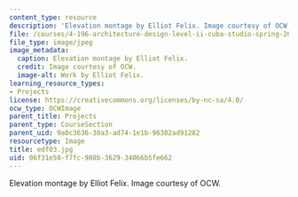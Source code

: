 ```yaml
---
content_type: resource
description: 'Elevation montage by Elliot Felix. Image courtesy of OCW. '
file: /courses/4-196-architecture-design-level-ii-cuba-studio-spring-2004/06f31e50f7fc988b362934066b5fe662_edf03.jpg
file_type: image/jpeg
image_metadata:
  caption: Elevation montage by Elliot Felix.
  credit: Image courtesy of OCW.
  image-alt: Work by Elliot Felix.
learning_resource_types:
- Projects
license: https://creativecommons.org/licenses/by-nc-sa/4.0/
ocw_type: OCWImage
parent_title: Projects
parent_type: CourseSection
parent_uid: 9a0c3636-30a3-ad74-1e1b-96382ad91282
resourcetype: Image
title: edf03.jpg
uid: 06f31e50-f7fc-988b-3629-34066b5fe662
---
```

Elevation montage by Elliot Felix. Image courtesy of OCW. 